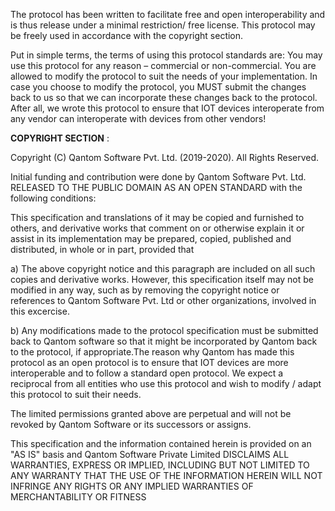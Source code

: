 The protocol has been written to facilitate free and open interoperability and is thus release under a minimal restriction/ free license. This protocol may be freely used in accordance with the copyright section. 

Put in simple terms, the terms of using this protocol standards are: 
      You may use this protocol for any reason – commercial or non-commercial. You are allowed to modify the protocol to suit the needs of your implementation. In case you choose to modify the protocol, you MUST submit the changes back to us so that we can incorporate these changes back to the protocol. After all, we wrote this protocol to ensure that IOT devices interoperate from any vendor can interoperate with devices from other vendors!


__COPYRIGHT SECTION__ :


Copyright (C) Qantom Software Pvt. Ltd. (2019-2020).  All Rights Reserved. 

Initial funding and contribution were done by Qantom Software Pvt. Ltd. 
RELEASED TO THE PUBLIC DOMAIN AS AN OPEN STANDARD with the following conditions: 

This specification and translations of it may be copied and furnished to others, and derivative works that comment on or otherwise explain it or assist in its implementation may be prepared, copied, published and distributed, in whole or in part, provided that 

   a) The above copyright notice and this paragraph are included on all such copies and derivative works.  However, this specification itself may not be modified in any way, such as by removing the copyright notice or references to Qantom Software Pvt. Ltd or other organizations, involved in this excercise. 

   b) Any modifications made to the protocol specification must be submitted back to Qantom software so that it might be incorporated by Qantom back to the protocol, if appropriate.The reason why Qantom has made this protocol as an open protocol is to ensure that IOT devices are more interoperable and to follow a standard open protocol. We expect a reciprocal from all entities who use this protocol and wish to modify / adapt this protocol to suit their needs. 

The limited permissions granted above are perpetual and will not be revoked by Qantom Software or its successors or assigns.

This specification and the information contained herein is provided on an "AS IS" basis and Qantom Software Private Limited DISCLAIMS ALL WARRANTIES, EXPRESS OR IMPLIED, INCLUDING BUT NOT LIMITED TO ANY WARRANTY THAT THE USE OF THE INFORMATION HEREIN WILL NOT INFRINGE ANY RIGHTS OR ANY IMPLIED WARRANTIES OF MERCHANTABILITY OR FITNESS 
